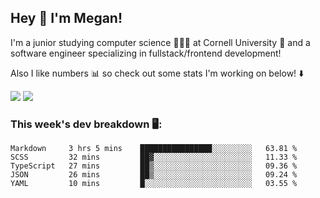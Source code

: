 ## Hey 👋 I'm Megan! 
I'm a junior studying computer science 👩🏻‍💻 at Cornell University 🐻 and a software engineer specializing in fullstack/frontend development!

Also I like numbers 📊 so check out some stats I'm working on below! ⬇️

<img src="https://github-readme-stats.vercel.app/api?username=meganyin13&show_icons=true&hide=stars&count_private=true" />

<img src="https://github-readme-stats.vercel.app/api/top-langs/?username=meganyin13&layout=compact&hide=Jupyter%20Notebook" />

### This week's dev breakdown 🖥:
<!--START_SECTION:waka-->
```text
Markdown     3 hrs 5 mins    ████████████████░░░░░░░░░   63.81 % 
SCSS         32 mins         ██▓░░░░░░░░░░░░░░░░░░░░░░   11.33 % 
TypeScript   27 mins         ██▒░░░░░░░░░░░░░░░░░░░░░░   09.36 % 
JSON         26 mins         ██▒░░░░░░░░░░░░░░░░░░░░░░   09.24 % 
YAML         10 mins         █░░░░░░░░░░░░░░░░░░░░░░░░   03.55 % 
```
<!--END_SECTION:waka-->